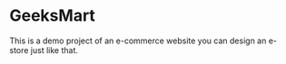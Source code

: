 # GeeksMart
This is a demo project of an e-commerce website you can design an e-store just like that.
